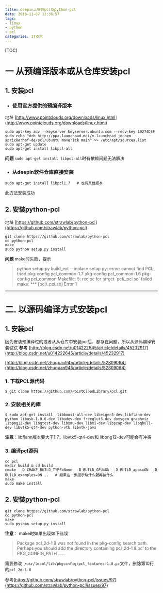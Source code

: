 ```yaml
---
title: deepin上安装pcl及python-pcl
date: 2016-11-07 13:36:57
tags: 
- linux
- python
- pcl
categories: IT技术
---
```


[TOC]

# 一 从预编译版本或从仓库安装pcl
## 1. 安装pcl
- ### 使用官方提供的预编译版本
地址
[http://www.pointclouds.org/downloads/linux.html](http://www.pointclouds.org/downloads/linux.html)

```
sudo apt-key adv --keyserver keyserver.ubuntu.com --recv-key 19274DEF
sudo echo "deb http://ppa.launchpad.net/v-launchpad-jochen-sprickerhof-de/pcl/ubuntu maverick main" >> /etc/apt/sources.list
sudo apt-get update
sudo apt-get install libpcl-all
```
**问题**
`sudo apt-get install libpcl-all`时有依赖问题无法解决

- ### 从deepin软件仓库直接安装
```
sudo apt-get install libpcl1.7   # 也有其他版本
```
此方法安装成功

## 2. 安装python-pcl
地址
[https://github.com/strawlab/python-pcl](https://github.com/strawlab/python-pcl)
```
git clone https://github.com/strawlab/python-pcl
cd python-pcl
make 
sudo python setup.py install  
```
**问题**
make时失败，提示
> python setup.py build_ext --inplace
setup.py: error: cannot find PCL, tried
    pkg-config pcl_common-1.7
    pkg-config pcl_common-1.6
    pkg-config pcl_common
Makefile: 5:  recipe for target 'pcl/_pcl.so' failed
make: *** [pcl/_pcl.so] Error 1


---

# 二. 以源码编译方式安装pcl
## 1. 安装pcl
因为安装预编译过的或者从从仓库中安装pcl后，都存在问题，所以从源码编译安装试试
**参考**
[http://blog.csdn.net/u014222645/article/details/45232917](http://blog.csdn.net/u014222645/article/details/45232917)

[http://blog.csdn.net/zhuquan945/article/details/52809064](http://blog.csdn.net/zhuquan945/article/details/52809064)

### 1. 下载PCL源代码
```
$ git clone https://github.com/PointCloudLibrary/pcl.git 
```
### 2. 安装相关的库
```
$ sudo apt-get install  libboost-all-dev libeigen3-dev libflann-dev python libusb-1.0-0-dev libudev-dev freeglut3-dev doxygen graphviz libpng12-dev libgtest-dev libxmu-dev libxi-dev libpcap-dev libqhull-dev libvtk5-qt4-dev python-vtk libvtk-java
```
**注意**：libflann版本要大于1.7，libvtk5-qt4-dev和 libpng12-dev可能会有冲突

### 3. 编译pcl源码
```
cd pcl
mkdir build & cd build
cmake  -D CMAKE_BUILD_TYPE=None  -D BUILD_GPU=ON  -D BUILD_apps=ON  -D BUILD_examples=ON ..   # 如果这一步提示缺什么就再装什么
make
sudo make install
```

## 2. 安装python-pcl
```
git clone https://github.com/strawlab/python-pcl
cd python-pcl
make 
sudo python setup.py install  
```
**注意**：
make时如果出现如下错误
> Package pcl_2d-1.8 was not found in the pkg-config search path.
Perhaps you should add the directory containing pcl_2d-1.8.pc' to the PKG_CONFIG_PATH ......

需要修改` /usr/local/lib/pkgconfig/pcl_features-1.8.pc`文件，删除第10行的`pcl_2d-1.8 `

参考[https://github.com/strawlab/python-pcl/issues/97](https://github.com/strawlab/python-pcl/issues/97)